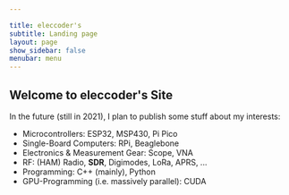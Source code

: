 ```yaml
---

title: eleccoder's
subtitle: Landing page
layout: page
show_sidebar: false
menubar: menu
---
```


## Welcome to eleccoder's Site

In the future (still in 2021), I plan to publish some stuff about my interests:

- Microcontrollers: ESP32, MSP430, Pi Pico
- Single-Board Computers: RPi, Beaglebone
- Electronics & Measurement Gear: Scope, VNA
- RF: (HAM) Radio, **SDR**, Digimodes, LoRa, APRS, ...
- Programming: C++ (mainly), Python
- GPU-Programming (i.e. massively parallel): CUDA


